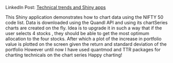LinkedIn Post: [Technical trends and Shiny apps](https://www.linkedin.com/pulse/technical-trends-shiny-apps-aakash-gupta/)

This Shiny application demonstrates how to chart data using the NIFTY 50 code list. Data is downloaded using the Quandl API and using its chartSeries charts are created on the fly. 
Idea is to upgrade it in such a way that if the user selects 4 stocks , they should be able to get the most optimum allocation to the four stocks. After which a plot of the increase in portfolio value is plotted on the screen given the return and standard deviation of the portfolio
However until now I have used quantmod and TTR packages for charting technicals on the chart series
Happy charting! 
